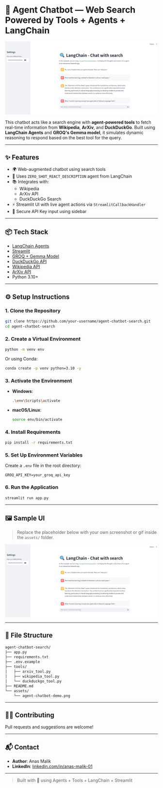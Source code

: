 # 🧠 Agent Chatbot — Web Search Powered by Tools + Agents + LangChain

![Agent Chatbot Screenshot](assets/agent-chatbot-demo.png)

This chatbot acts like a search engine with **agent-powered tools** to fetch real-time information from **Wikipedia**, **ArXiv**, and **DuckDuckGo**. Built using **LangChain Agents** and **GROQ's Gemma model**, it simulates dynamic reasoning to respond based on the best tool for the query.

---

## ✨ Features

- 🌍 Web-augmented chatbot using search tools
- 🤖 Uses `ZERO_SHOT_REACT_DESCRIPTION` agent from LangChain
- 📚 Integrates with:
  - Wikipedia
  - ArXiv API
  - DuckDuckGo Search
- ⚡ Streamlit UI with live agent actions via `StreamlitCallbackHandler`
- 🔐 Secure API Key input using sidebar

---

## 📦 Tech Stack

- [LangChain Agents](https://python.langchain.com/)
- [Streamlit](https://streamlit.io/)
- [GROQ + Gemma Model](https://groq.com/)
- [DuckDuckGo API](https://duckduckgo.com/)
- [Wikipedia API](https://www.mediawiki.org/wiki/API:Main_page)
- [ArXiv API](https://arxiv.org/help/api/index)
- Python 3.10+

---

## ⚙️ Setup Instructions

### 1. Clone the Repository

```bash
git clone https://github.com/your-username/agent-chatbot-search.git
cd agent-chatbot-search
```

### 2. Create a Virtual Environment

```bash
python -m venv env
```

Or using Conda:

```bash
conda create -p venv python=3.10 -y
```

### 3. Activate the Environment

- **Windows**:
  ```bash
  .\env\Scripts\activate
  ```
- **macOS/Linux**:
  ```bash
  source env/bin/activate
  ```

### 4. Install Requirements

```bash
pip install -r requirements.txt
```

### 5. Set Up Environment Variables

Create a `.env` file in the root directory:

```env
GROQ_API_KEY=your_groq_api_key
```

### 6. Run the Application

```bash
streamlit run app.py
```

---

## 🖼️ Sample UI

> Replace the placeholder below with your own screenshot or gif inside the `assets/` folder.

![App Preview](assets/agent-chatbot-demo.png)

---

## 📁 File Structure

```
agent-chatbot-search/
├── app.py
├── requirements.txt
├── .env.example
├── tools/
│   ├── arxiv_tool.py
│   ├── wikipedia_tool.py
│   └── duckduckgo_tool.py
├── README.md
└── assets/
    └── agent-chatbot-demo.png
```

---

## 🙋‍♂️ Contributing

Pull requests and suggestions are welcome!

---

## 📬 Contact

- **Author**: Anas Malik  
- **LinkedIn**: [linkedin.com/in/anas-malik-01](https://linkedin.com/in/anas-malik-01)

---

> Built with 🧠 using Agents + Tools + LangChain + Streamlit
